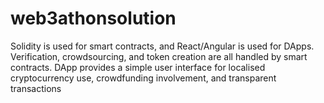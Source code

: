 # web3athonsolution
Solidity is used for smart contracts, and React/Angular is used for DApps. Verification, crowdsourcing, and token creation are all handled by smart contracts. DApp provides a simple user interface for localised cryptocurrency use, crowdfunding involvement, and transparent transactions
